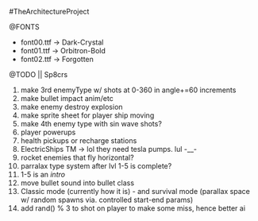 #TheArchitectureProject

@FONTS
* font00.ttf -> Dark-Crystal
* font01.ttf -> Orbitron-Bold
* font02.ttf -> Forgotten


@TODO || Sp8crs
1) make 3rd enemyType w/ shots at 0-360 in angle+=60 increments
2) make bullet impact anim/etc
3) make enemy destroy explosion
4) make sprite sheet for player ship moving
3) make 4th enemy type with sin wave shots?
4) player powerups
5) health pickups or recharge stations
6) ElectricShips TM -> lol they need tesla pumps. lul -__-
7) rocket enemies that fly horizontal?
8) parralax type system after lvl 1-5 is complete? 
9) 1-5 is an *intro*
10) move bullet sound into bullet class
11) Classic mode (currently how it is) - and survival mode (parallax space w/ random spawns via. controlled start-end params)
12) add rand() % 3 to shot on player to make some miss, hence better ai

